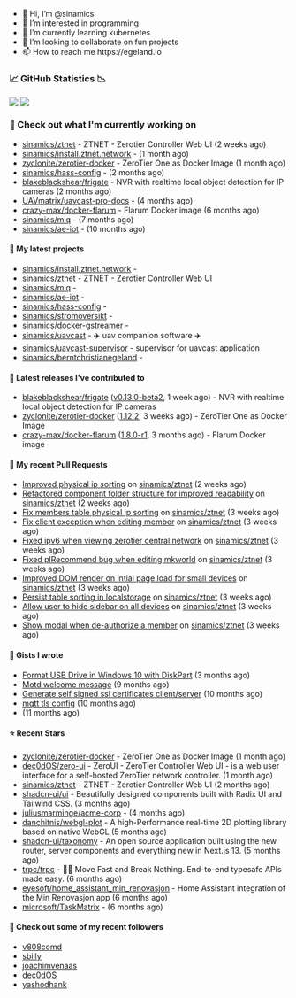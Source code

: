 <p align="center">
  <ul>
    <li>👋 Hi, I’m @sinamics</li>
    <li>👀 I’m interested in programming</li>
    <li>🌱 I’m currently learning kubernetes</li>
    <li>💞️ I’m looking to collaborate on fun projects</li>
    <li>📫 How to reach me https://egeland.io</li>
  </ul>
</p>

### 📈 GitHub Statistics 📉
<img align="center" src="https://github-readme-stats-ten-xi-55.vercel.app/api?username=sinamics&show_icons=true&theme=tokyonight" />
<img align="center" src="https://github-readme-stats-ten-xi-55.vercel.app/api/top-langs/?username=sinamics&theme=tokyonight&layout=compact" />

### 👷 Check out what I'm currently working on

- [sinamics/ztnet](https://github.com/sinamics/ztnet) - ZTNET - Zerotier Controller Web UI (2 weeks ago)
- [sinamics/install.ztnet.network](https://github.com/sinamics/install.ztnet.network) -  (1 month ago)
- [zyclonite/zerotier-docker](https://github.com/zyclonite/zerotier-docker) - ZeroTier One as Docker Image (1 month ago)
- [sinamics/hass-config](https://github.com/sinamics/hass-config) -  (2 months ago)
- [blakeblackshear/frigate](https://github.com/blakeblackshear/frigate) - NVR with realtime local object detection for IP cameras (2 months ago)
- [UAVmatrix/uavcast-pro-docs](https://github.com/UAVmatrix/uavcast-pro-docs) -  (4 months ago)
- [crazy-max/docker-flarum](https://github.com/crazy-max/docker-flarum) - Flarum Docker image (6 months ago)
- [sinamics/miq](https://github.com/sinamics/miq) -  (7 months ago)
- [sinamics/ae-iot](https://github.com/sinamics/ae-iot) -  (10 months ago)

#### 🌱 My latest projects

- [sinamics/install.ztnet.network](https://github.com/sinamics/install.ztnet.network) - 
- [sinamics/ztnet](https://github.com/sinamics/ztnet) - ZTNET - Zerotier Controller Web UI
- [sinamics/miq](https://github.com/sinamics/miq) - 
- [sinamics/ae-iot](https://github.com/sinamics/ae-iot) - 
- [sinamics/hass-config](https://github.com/sinamics/hass-config) - 
- [sinamics/stromoversikt](https://github.com/sinamics/stromoversikt) - 
- [sinamics/docker-gstreamer](https://github.com/sinamics/docker-gstreamer) - 
- [sinamics/uavcast](https://github.com/sinamics/uavcast) - ✈️ uav companion software ✈️
- [sinamics/uavcast-supervisor](https://github.com/sinamics/uavcast-supervisor) - supervisor for uavcast application
- [sinamics/berntchristianegeland](https://github.com/sinamics/berntchristianegeland) - 

#### 🔭 Latest releases I've contributed to

- [blakeblackshear/frigate](https://github.com/blakeblackshear/frigate) ([v0.13.0-beta2](https://github.com/blakeblackshear/frigate/releases/tag/v0.13.0-beta2), 1 week ago) - NVR with realtime local object detection for IP cameras
- [zyclonite/zerotier-docker](https://github.com/zyclonite/zerotier-docker) ([1.12.2](https://github.com/zyclonite/zerotier-docker/releases/tag/1.12.2), 3 weeks ago) - ZeroTier One as Docker Image
- [crazy-max/docker-flarum](https://github.com/crazy-max/docker-flarum) ([1.8.0-r1](https://github.com/crazy-max/docker-flarum/releases/tag/1.8.0-r1), 3 months ago) - Flarum Docker image

#### 🔨 My recent Pull Requests

- [Improved physical ip sorting](https://github.com/sinamics/ztnet/pull/152) on [sinamics/ztnet](https://github.com/sinamics/ztnet) (2 weeks ago)
- [Refactored component folder structure for improved readability](https://github.com/sinamics/ztnet/pull/151) on [sinamics/ztnet](https://github.com/sinamics/ztnet) (2 weeks ago)
- [Fix members table physical ip sorting](https://github.com/sinamics/ztnet/pull/149) on [sinamics/ztnet](https://github.com/sinamics/ztnet) (3 weeks ago)
- [Fix client exception when editing member](https://github.com/sinamics/ztnet/pull/148) on [sinamics/ztnet](https://github.com/sinamics/ztnet) (3 weeks ago)
- [Fixed ipv6 when viewing zerotier central network](https://github.com/sinamics/ztnet/pull/144) on [sinamics/ztnet](https://github.com/sinamics/ztnet) (3 weeks ago)
- [Fixed plRecommend bug when editing mkworld](https://github.com/sinamics/ztnet/pull/143) on [sinamics/ztnet](https://github.com/sinamics/ztnet) (3 weeks ago)
- [Improved DOM render on intial page load for small devices](https://github.com/sinamics/ztnet/pull/141) on [sinamics/ztnet](https://github.com/sinamics/ztnet) (3 weeks ago)
- [Persist table sorting in localstorage](https://github.com/sinamics/ztnet/pull/140) on [sinamics/ztnet](https://github.com/sinamics/ztnet) (3 weeks ago)
- [Allow user to hide sidebar on all devices](https://github.com/sinamics/ztnet/pull/138) on [sinamics/ztnet](https://github.com/sinamics/ztnet) (3 weeks ago)
- [Show modal when de-authorize a member](https://github.com/sinamics/ztnet/pull/137) on [sinamics/ztnet](https://github.com/sinamics/ztnet) (3 weeks ago)

#### 📓 Gists I wrote

- [Format USB Drive in Windows 10 with DiskPart](https://gist.github.com/8aa001b3dbe040e07917665b6a8f59c4) (3 months ago)
- [Motd welcome message](https://gist.github.com/d1f96f39b797ccb2eba6e8bd539510bc) (9 months ago)
- [Generate self signed ssl certificates client/server](https://gist.github.com/4ecdb293851b7018a715f4186ffa1e79) (10 months ago)
- [mqtt tls config](https://gist.github.com/20d325a3d7d8d9db4c657737f93aac99) (10 months ago)
- [](https://gist.github.com/2dce8bf46e2de3f3fb642bc342d9f5a2) (11 months ago)

#### ⭐ Recent Stars

- [zyclonite/zerotier-docker](https://github.com/zyclonite/zerotier-docker) - ZeroTier One as Docker Image (1 month ago)
- [dec0dOS/zero-ui](https://github.com/dec0dOS/zero-ui) - ZeroUI - ZeroTier Controller Web UI - is a web user interface for a self-hosted ZeroTier network controller. (1 month ago)
- [sinamics/ztnet](https://github.com/sinamics/ztnet) - ZTNET - Zerotier Controller Web UI (2 months ago)
- [shadcn-ui/ui](https://github.com/shadcn-ui/ui) - Beautifully designed components built with Radix UI and Tailwind CSS. (3 months ago)
- [juliusmarminge/acme-corp](https://github.com/juliusmarminge/acme-corp) -  (4 months ago)
- [danchitnis/webgl-plot](https://github.com/danchitnis/webgl-plot) - A high-Performance real-time 2D plotting library based on native WebGL (5 months ago)
- [shadcn-ui/taxonomy](https://github.com/shadcn-ui/taxonomy) - An open source application built using the new router, server components and everything new in Next.js 13. (5 months ago)
- [trpc/trpc](https://github.com/trpc/trpc) - 🧙‍♀️  Move Fast and Break Nothing. End-to-end typesafe APIs made easy.  (6 months ago)
- [eyesoft/home_assistant_min_renovasjon](https://github.com/eyesoft/home_assistant_min_renovasjon) - Home Assistant integration of the Min Renovasjon app (6 months ago)
- [microsoft/TaskMatrix](https://github.com/microsoft/TaskMatrix) -  (6 months ago)

#### 👯 Check out some of my recent followers

- [v808comd](https://github.com/v808comd)
- [sbilly](https://github.com/sbilly)
- [joachimvenaas](https://github.com/joachimvenaas)
- [dec0dOS](https://github.com/dec0dOS)
- [yashodhank](https://github.com/yashodhank)
